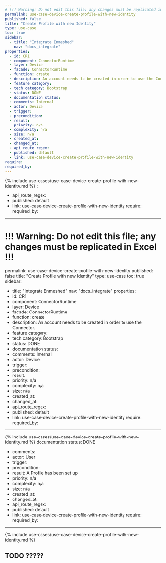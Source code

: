 ```yaml
---
# !!! Warning: Do not edit this file; any changes must be replicated in Excel !!!
permalink: use-case-device-create-profile-with-new-identity
published: false
title: "Create Profile with new Identity"
type: use-case
toc: true
sidebar:
  - title: "Integrate Enmeshed"
    nav: "docs_integrate"
properties:
  - id: CR1
  - component: ConnectorRuntime
  - layer: Device
  - facade: ConnectorRuntime
  - function: create
  - description: An account needs to be created in order to use the Connector.
  - feature category:
  - tech category: Bootstrap
  - status: DONE
  - documentation status:
  - comments: Internal
  - actor: Device
  - trigger:
  - precondition:
  - result:
  - priority: n/a
  - complexity: n/a
  - size: n/a
  - created_at:
  - changed_at:
  - api_route_regex:
  - published: default
  - link: use-case-device-create-profile-with-new-identity
require:
required_by:
---
```


{% include use-cases/use-case-device-create-profile-with-new-identity.md %}
:

- api_route_regex:
- published: default
- link: use-case-device-create-profile-with-new-identity
  require:
  required_by:

---

# !!! Warning: Do not edit this file; any changes must be replicated in Excel !!!

permalink: use-case-device-create-profile-with-new-identity
published: false
title: "Create Profile with new Identity"
type: use-case
toc: true
sidebar:

- title: "Integrate Enmeshed"
  nav: "docs_integrate"
  properties:
- id: CR1
- component: ConnectorRuntime
- layer: Device
- facade: ConnectorRuntime
- function: create
- description: An account needs to be created in order to use the Connector.
- feature category:
- tech category: Bootstrap
- status: DONE
- documentation status:
- comments: Internal
- actor: Device
- trigger:
- precondition:
- result:
- priority: n/a
- complexity: n/a
- size: n/a
- created_at:
- changed_at:
- api_route_regex:
- published: default
- link: use-case-device-create-profile-with-new-identity
  require:
  required_by:

---

{% include use-cases/use-case-device-create-profile-with-new-identity.md %}
documentation status: DONE

- comments:
- actor: User
- trigger:
- precondition:
- result: A Profile has been set up
- priority: n/a
- complexity: n/a
- size: n/a
- created_at:
- changed_at:
- api_route_regex:
- published: default
- link: use-case-device-create-profile-with-new-identity
  require:
  required_by:

---

{% include use-cases/use-case-device-create-profile-with-new-identity.md %}

## TODO ?????
